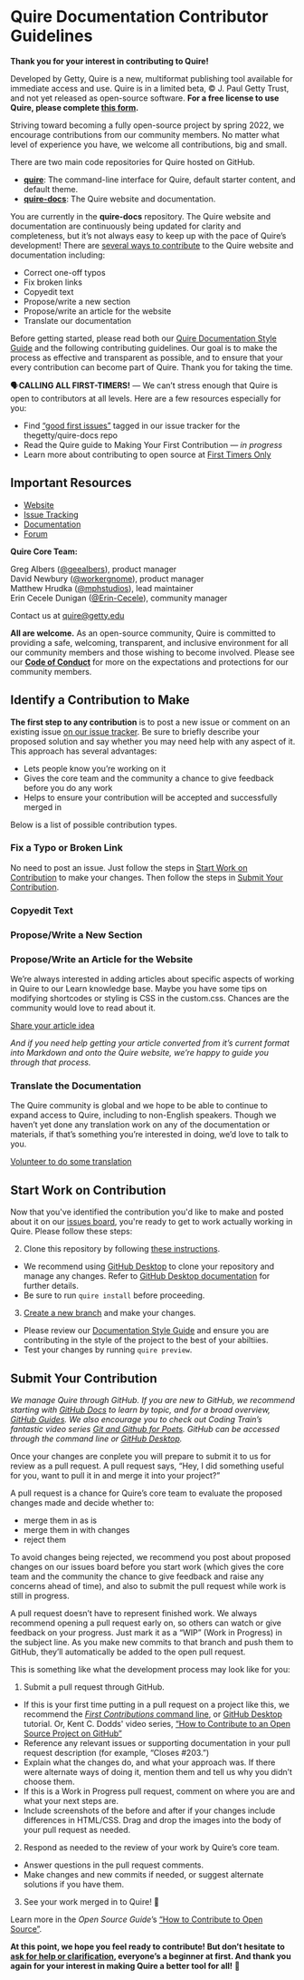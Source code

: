 # Quire Documentation Contributor Guidelines

**Thank you for your interest in contributing to Quire!**

Developed by Getty, Quire is a new, multiformat publishing tool available for immediate access and use. Quire is in a limited beta, © J. Paul Getty Trust, and not yet released as open-source software. **For a free license to use Quire, please complete [this form](http://bit.ly/quire-signup).**

Striving toward becoming a fully open-source project by spring 2022, we encourage contributions from our community members. No matter what level of experience you have, we welcome all contributions, big and small. 

There are two main code repositories for Quire hosted on GitHub.

- [**quire**](https://github.com/thegetty/quire): The command-line interface for Quire, default starter content, and default theme.
- [**quire-docs**](https://github.com/thegetty/quire-docs): The Quire website and documentation.

You are currently in the **quire-docs** repository. The Quire website and documentation are continuously being updated for clarity and completeness, but it’s not always easy to keep up with the pace of Quire’s development! There are [several ways to contribute](#identify-a-contribution-to-make) to the Quire website and documentation including:

- Correct one-off typos
- Fix broken links 
- Copyedit text
- Propose/write a new section
- Propose/write an article for the website
- Translate our documentation

Before getting started, please read both our [Quire Documentation Style Guide](https://github.com/thegetty/quire-docs/wiki/Quire-Website-&-Documentation-Style-Guide) and the following contributing guidelines. Our goal is to make the process as effective and transparent as possible, and to ensure that your every contribution can become part of Quire. Thank you for taking the time.

🗣**CALLING ALL FIRST-TIMERS!** — We can’t stress enough that Quire is open to contributors at all levels. Here are a few resources especially for you:

- Find [“good first issues”](https://github.com/thegetty/quire-docs/issues) tagged in our issue tracker for the thegetty/quire-docs repo
- Read the Quire guide to Making Your First Contribution — *in progress*
- Learn more about contributing to open source at [First Timers Only](http://www.firsttimersonly.com/)

## Important Resources

- [Website](https://quire.getty.edu) 
- [Issue Tracking](https://github.com/thegetty/quire-docs/issues/)
- [Documentation](https://quire.getty.edu/documentation)
- [Forum](https://github.com/thegetty/quire/discussions)

**Quire Core Team:**

Greg Albers ([@geealbers](https://github.com/geealbers)), product manager<br />
David Newbury ([@workergnome](https://github.com/workergnome)), product manager<br />
Matthew Hrudka ([@mphstudios](https://github.com/mphstudios)), lead maintainer<br />
Erin Cecele Dunigan ([@Erin-Cecele](https://github.com/Erin-Cecele)), community manager<br />

Contact us at [quire@getty.edu](mailto:quire@getty.edu)

**All are welcome.** As an open-source community, Quire is committed to providing a safe, welcoming, transparent, and inclusive environment for all our community members and those wishing to become involved. Please see our **[Code of Conduct](https://github.com/thegetty/quire/blob/main/CODE_OF_CONDUCT.md)** for more on the expectations and protections for our community members.

## Identify a Contribution to Make

**The first step to any contribution** is to post a new issue or comment on an existing issue [on our issue tracker](https://github.com/thegetty/quire-docs/issues/). Be sure to briefly describe your proposed solution and say whether you may need help with any aspect of it. This approach has several advantages:

- Lets people know you’re working on it
- Gives the core team and the community a chance to give feedback before you do any work
- Helps to ensure your contribution will be accepted and successfully merged in

Below is a list of possible contribution types. 

### Fix a Typo or Broken Link

No need to post an issue. Just follow the steps in [Start Work on Contribution](#start-work-on-contribution) to make your changes. Then follow the steps in [Submit Your Contribution](#submit-your-contribution). 

### Copyedit Text 

### Propose/Write a New Section


### Propose/Write an Article for the Website 

We’re always interested in adding articles about specific aspects of working in Quire to our Learn knowledge base. Maybe you have some tips on modifying shortcodes or styling is CSS in the custom.css. Chances are the community would love to read about it.

[Share your article idea](https://github.com/thegetty/quire/issues/new)

*And if you need help getting your article converted from it’s current format into Markdown and onto the Quire website, we’re happy to guide you through that process.*

### Translate the Documentation

The Quire community is global and we hope to be able to continue to expand access to Quire, including to non-English speakers. Though we haven’t yet done any translation work on any of the documentation or materials, if that’s something you’re interested in doing, we’d love to talk to you.

[Volunteer to do some translation](https://github.com/thegetty/quire-docs/issues)


## Start Work on Contribution

Now that you've identified the contribution you'd like to make and posted about it on our [issues board](https://github.com/thegetty/quire/issues), you're ready to get to work actually working in Quire. Please follow these steps:

2. Clone this repository by following [these instructions](https://quire.getty.edu/documentation/github/#installing-an-existing-quire-project-from-github).
  - We recommend using [GitHub Desktop](https://desktop.github.com/) to clone your repository and manage any changes. Refer to [GitHub Desktop documentation](https://docs.github.com/en/desktop) for further details.
  - Be sure to run `quire install` before proceeding.

3. [Create a new branch](https://docs.github.com/en/desktop/contributing-and-collaborating-using-github-desktop/managing-branches) and make your changes.
  - Please review our [Documentation Style Guide](https://github.com/thegetty/quire-docs/wiki/Quire-Website-&-Documentation-Style-Guide) and ensure you are contributing in the style of the project to the best of your abiltiies.
  - Test your changes by running `quire preview`.

## Submit Your Contribution

*We manage Quire through GitHub. If you are new to GitHub, we recommend starting with [GitHub Docs](https://docs.github.com/en/free-pro-team@latest/github) to learn by topic, and for a broad overview, [GitHub Guides](https://guides.github.com/). We also encourage you to check out Coding Train’s fantastic video series [Git and Github for Poets](https://www.youtube.com/playlist?list=PLRqwX-V7Uu6ZF9C0YMKuns9sLDzK6zoiV). GitHub can be accessed through the command line or [GitHub Desktop](https://desktop.github.com/).*

Once your changes are conplete you will prepare to submit it to us for review as a pull request. A pull request says, “Hey, I did something useful for you, want to pull it in and merge it into your project?”

A pull request is a chance for Quire’s core team to evaluate the proposed changes made and decide whether to:

- merge them in as is
- merge them in with changes
- reject them

To avoid changes being rejected, we recommend you post about proposed changes on our issues board before you start work (which gives the core team and the community the chance to give feedback and raise any concerns ahead of time), and also to submit the pull request while work is still in progress.

A pull request doesn’t have to represent finished work. We always recommend opening a pull request early on, so others can watch or give feedback on your progress. Just mark it as a “WIP” (Work in Progress) in the subject line. As you make new commits to that branch and push them to GitHub, they’ll automatically be added to the open pull request.

This is something like what the development process may look like for you:

1. Submit a pull request through GitHub.
  - If this is your first time putting in a pull request on a project like this, we recommend the [*First Contributions* command line](https://github.com/firstcontributions/first-contributions), or [GitHub Desktop](https://github.com/firstcontributions/first-contributions/blob/master/gui-tool-tutorials/github-desktop-tutorial.md) tutorial. Or, Kent C. Dodds' video series, [“How to Contribute to an Open Source Project on GitHub”](https://egghead.io/courses/how-to-contribute-to-an-open-source-project-on-github)
  - Reference any relevant issues or supporting documentation in your pull request description (for example, “Closes #203.”)
  - Explain what the changes do, and what your approach was. If there were alternate ways of doing it, mention them and tell us why you didn’t choose them.
  - If this is a Work in Progress pull request, comment on where you are and what your next steps are.
  - Include screenshots of the before and after if your changes include differences in HTML/CSS. Drag and drop the images into the body of your pull request as needed.
2. Respond as needed to the review of your work by Quire’s core team.
  - Answer questions in the pull request comments.
  - Make changes and new commits if needed, or suggest alternate solutions if you have them.
3. See your work merged in to Quire! 🎉

Learn more in the *Open Source Guide*’s [“How to Contribute to Open Source”](https://opensource.guide/how-to-contribute/).

**At this point, we hope you feel ready to contribute! But don’t hesitate to [ask for help or clarification](mailto:quire@getty.edu), everyone’s a beginner at first. And thank you again for your interest in making Quire a better tool for all!** 🦄
